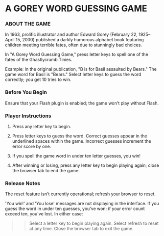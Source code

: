 # A GOREY WORD GUESSING GAME

### ABOUT THE GAME

 In 1963, prolific illustrator and author Edward Gorey (February 22, 1925–April 15, 2000) published a darkly humorous alphabet book featuring children meeting terrible fates, often due to stunningly bad choices. 

 In "A Gorey Word Guessing Game," press letter keys to spell one of the fates of the Ghastlycrumb Tinies.

 Example: In the original publication, "B is for Basil assaulted by Bears." The game word for Basil is "Bears."
 Select letter keys to guess the word correctly; you get 10 tries to win.
 
 

### Before You Begin

Ensure that your Flash plugin is enabled; the game won't play without Flash.



### Player Instructions

1. Press any letter key to begin.

2. Press letter keys to guess the word. Correct guesses appear in the underlined spaces within the game.
Incorrect guesses increment the error score by one.

3. If you spell the game word in under ten letter guesses, you win!

4. After winning or losing, press any letter key to begin playing again; close the browser tab to end the game.


### Release Notes
The reset feature isn't currently operational; refresh your browser to reset.

'You win!' and 'You lose' messages are not displaying in the interface. If you guess the word in under ten guesses, you've won; if your error count exceed ten, you've lost. In either case:

>>Select a letter key to begin playing again. 
>>Select refresh to reset at any time.
>>Close the browser tab to exit the game.

